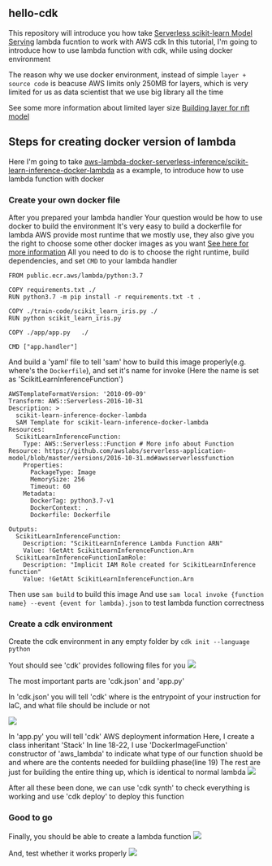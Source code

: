 ## hello-cdk

This repository will introduce you how take [Serverless scikit-learn Model Serving](https://github.com/aws-samples/aws-lambda-docker-serverless-inference/tree/main/scikit-learn-inference-docker-lambda) lambda fucntion to work with AWS cdk
In this tutorial, I'm going to introduce how to use lambda function with cdk, while using docker environment

The reason why we use docker environment, instead of simple `layer + source code` is beacuse AWS limits only 250MB for layers, which is very limited for us as data scientist that we use big library all the time

See some more information about limited layer size [Building layer for nft model](https://hackmd.io/ammHmkPuQ-uTpw-uf2tM9A)

## Steps for creating docker version of lambda
Here I'm going to take [aws-lambda-docker-serverless-inference/scikit-learn-inference-docker-lambda](https://github.com/aws-samples/aws-lambda-docker-serverless-inference/tree/main/scikit-learn-inference-docker-lambda) as a example, to introduce how to use lambda function with docker

### Create your own docker file
After you prepared your lambda handler
Your question would be how to use docker to build the environment
It's very easy to build a dockerfile for lambda
AWS provide most runtime that we mostly use, they also give you the right to choose some other docker images as you want
[See here for more information](https://docs.aws.amazon.com/lambda/latest/dg/runtimes-images.html#runtimes-images-lp)
All you need to do is to choose the right runtime, build dependencies, and set `CMD` to your lambda handler
```
FROM public.ecr.aws/lambda/python:3.7

COPY requirements.txt ./
RUN python3.7 -m pip install -r requirements.txt -t .

COPY ./train-code/scikit_learn_iris.py ./
RUN python scikit_learn_iris.py

COPY ./app/app.py   ./

CMD ["app.handler"]
```
And build a 'yaml' file to tell 'sam' how to build this image properly(e.g. where's the `Dockerfile`), and set it's name for invoke (Here the name is set as 'ScikitLearnInferenceFunction')
```
AWSTemplateFormatVersion: '2010-09-09'
Transform: AWS::Serverless-2016-10-31
Description: >
  scikit-learn-inference-docker-lambda
  SAM Template for scikit-learn-inference-docker-lambda
Resources:
  ScikitLearnInferenceFunction:
    Type: AWS::Serverless::Function # More info about Function Resource: https://github.com/awslabs/serverless-application-model/blob/master/versions/2016-10-31.md#awsserverlessfunction
    Properties:
      PackageType: Image
      MemorySize: 256
      Timeout: 60
    Metadata:
      DockerTag: python3.7-v1
      DockerContext: .
      Dockerfile: Dockerfile

Outputs:
  ScikitLearnInferenceFunction:
    Description: "ScikitLearnInference Lambda Function ARN"
    Value: !GetAtt ScikitLearnInferenceFunction.Arn
  ScikitLearnInferenceFunctionIamRole:
    Description: "Implicit IAM Role created for ScikitLearnInference function"
    Value: !GetAtt ScikitLearnInferenceFunction.Arn
```
Then use `sam build` to build this image
And use `sam local invoke {function name} --event {event for lambda}.json` to test lambda function correctness

### Create a cdk environment
Create the cdk environment in any empty folder by
`cdk init --language python`

Yout should see 'cdk' provides following files for you
![](https://i.imgur.com/Niotde4.png)

The most important parts are 'cdk.json' and 'app.py'

In 'cdk.json' you will tell 'cdk' where is the entrypoint of your instruction for IaC, and what file should be include or not

![](https://i.imgur.com/Ef1BcL2.png)

In 'app.py' you will tell 'cdk' AWS deployment information
Here, I create a class inheritant 'Stack'
In line 18-22, I use 'DockerImageFunction' constructor of 'aws_lambda' to indicate what type of our function shuold be and where are the contents needed for buildiing phase(line 19)
The rest are just for building the entire thing up, which is identical to normal lambda
![](https://i.imgur.com/xFZBDv5.png)

After all these been done,
we can use 'cdk synth' to check everything is working
and use 'cdk deploy' to deploy this function

### Good to go
Finally, you should be able to create a lambda function
![](https://i.imgur.com/3awnol7.png)

And, test whether it works properly
![](https://i.imgur.com/whgG1Jv.png)
